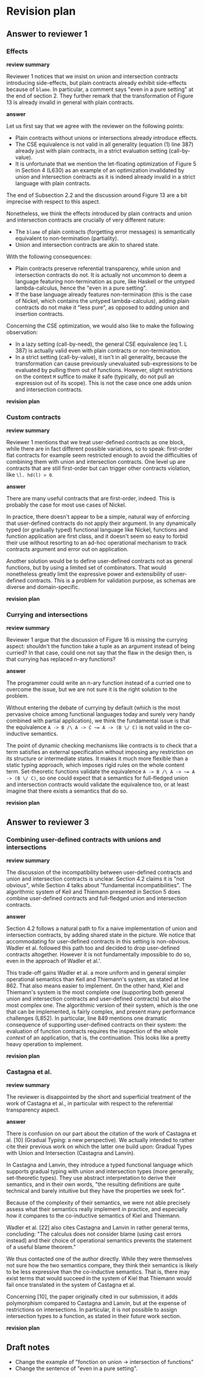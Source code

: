 # Revision plan

## Answer to reviewer 1

### Effects

**review summary**

Reviewer 1 notices that we insist on union and intersection contracts
introducing side-effects, but plain contracts already exhibit side-effects
because of `blame`. In particular, a comment says "even in a pure setting" at
the end of section 2. They further remark that the transformation of Figure 13
is already invalid in general with plain contracts.

**answer**

Let us first say that we agree with the reviewer on the following points:

- Plain contracts without unions or intersections already introduce effects.
- The CSE equivalence is not valid in all generality (equation (1) line 387)
  already just with plain contracts, in a strict evaluation setting (call-by-value).
- It is unfortunate that we mention the let-floating optimization
  of Figure 5 in Section 4 (L630) as an example of an optimization invalidated
  by union and intersection contracts as it is indeed already invalid in a
  strict language with plain contracts.

The end of Subsection 2.2 and the discussion around Figure 13 are a bit
imprecise with respect to this aspect.

Nonetheless, we think the effects introduced by plain contracts and union and
intersection contracts are crucially of very different nature:

- The `blame` of plain contracts (forgetting error messages) is semantically
  equivalent to non-termination (partiality).
- Union and intersection contracts are akin to shared state.

With the following consequences:

- Plain contracts preserve referential transparency, while union and
  intersection contracts do not. It is actually not uncommon to deem a language
  featuring non-termination as pure, like Haskell or the untyped
  lambda-calculus, hence the "even in a pure setting".
- If the base language already features non-termination (this is the case of
  Nickel, which contains the untyped lambda-calculus), adding plain contracts do
  not make it "less pure", as opposed to adding union and insertion contracts.

Concerning the CSE optimization, we would also like to make the following
observation:

- In a lazy setting (call-by-need), the general CSE equivalence (eq 1. L 387) is
  actually valid even with plain contracts or non-termination.
- In a strict setting (call-by-value), it isn't in all generality, because
  the transformation can cause previously unevaluated sub-expressions to be
  evaluated by pulling them out of functions. However, slight restrictions on
  the context `M` suffice to make it safe (typically, do not pull an expression
  out of its scope). This is not the case once one adds union and intersection
  contracts.

**revision plan**

### Custom contracts

**review summary**

Reviewer 1 mentions that we treat user-defined contracts as one block, while
there are in fact different possible variations, so to speak: first-order flat
contracts for example seem restricted enough to avoid the difficulties of
combining them with union and intersection contracts. One level up are contracts
that are still first-order but can trigger other contracts violation, like `\l.
hd(l) > 0`.

**answer**

There are many useful contracts that are first-order, indeed. This is probably
the case for most use cases of Nickel.

In practice, there doesn't appear to be a simple, natural way of enforcing that
user-defined contracts do not apply their argument. In any dynamically typed (or
gradually typed) functional language like Nickel, functions and function
application are first class, and it doesn't seem so easy to forbid their use
without resorting to an ad-hoc operational mechanism to track contracts argument
and error out on application.

Another solution would be to define user-defined contracts not as general
functions, but by using a limited set of combinators. That would nonetheless
greatly limit the expressive power and extensibility of user-defined contracts.
This is a problem for validation purpose, as schemas are diverse and
domain-specific.

**revision plan**

### Currying and intersections

**review summary**

Reviewer 1 argue that the discussion of Figure 16 is missing the currying
aspect: shouldn't the function take a tuple as an argument instead of being
curried? In that case, could one not say that the flaw in the design then, is
that currying has replaced n-ary functions?

**answer**

The programmer could write an n-ary function instead of a curried one to
overcome the issue, but we are not sure it is the right solution to the problem.

Without entering the debate of currying by default (which is the most pervasive
choice among functional languages today and surely very handy combined with
partial application), we think the fundamental issue is that the equivalence
`A -> B /\ A -> C ~= A -> (B \/ C)` is not valid in the co-inductive semantics.

The point of dynamic checking mechanisms like contracts is to check that a term
satisfies an external specification without imposing any restriction on its
structure or intermediate states. It makes it much more flexible than a static
typing approach, which imposes rigid rules on the whole content term.
Set-theoretic functions validate the equivalence `A -> B /\ A -> ~= A -> (B \/
C)`, so one could expect that a semantics for full-fledged union and
intersection contracts would validate the equivalence too, or at least imagine
that there exists a semantics that do so.

**revision plan**

## Answer to reviewer 3

### Combining user-defined contracts with unions and intersections

**review summary**

The discussion of the incompatibility between user-defined contracts and union
and intersection contracts is unclear. Section 4.2 claims it is "not obvious",
while Section 4 talks about "fundamental incompatibilities". The algorithmic
system of Keil and Thiemann presented in Section 5 does combine user-defined
contracts and full-fledged union and intersection contracts.

**answer**

Section 4.2 follows a natural path to fix a naive implementation of union and
intersection contracts, by adding shared state in the picture. We notice that
accommodating for user-defined contracts in this setting is non-obvious. Wadler
et al. followed this path too and decided to drop user-defined contracts
altogether. However it is not fundamentally impossible to do so, even in the
approach of Wadler et al.'.

This trade-off gains Wadler et al. a more uniform and in general simpler
operational semantics than Keil and Thiemann's system, as stated at line 862.
That also means easier to implement. On the other hand, Kiel and Thiemann's
system is the most complete one (supporting both general union and intersection
contracts and user-defined contracts) but also the most complex one. The
algorithmic version of their system, which is the one that can be implemented,
is fairly complex, and present many performance challenges (L852). In
particular, line 849 mentions one dramatic consequence of supporting
user-defined contracts on their system: the evaluation of function contracts
requires the inspection of the whole *context* of an application, that is, the
continuation. This looks like a pretty heavy operation to implement.

**revision plan**

### Castagna et al.

**review summary**

The reviewer is disappointed by the short and superficial treatment of the work
of Castagna et al., in particular with respect to the referential transparency
aspect.

**answer**

There is confusion on our part about the citation of the work of Castagna et al.
[10] (Gradual Typing: a new perspective). We actually intended to rather cite
their previous work on which the latter one build upon: Gradual Types with Union
and Intersection (Castagna and Lanvin).

In Castagna and Lanvin, they introduce a typed functional language which
supports gradual typing with union and intersection types (more generally,
set-theoretic types). They use abstract interpretation to derive their
semantics, and in their own words, "the resulting definitions are quite
technical and barely intuitive but they have the properties we seek for".

Because of the complexity of their semantics, we were not able precisely assess
what their semantics really implement in practice, and especially how it
compares to the co-inductive semantics of Kiel and Thiemann.

Wadler et al. [22] also cites Castagna and Lanvin in rather general terms,
concluding: "The calculus does not consider blame (using cast errors instead)
and their choice of operational semantics prevents the statement of a useful
blame theorem."

We thus contacted one of the author directly. While they were themselves not
sure how the two semantics compare, they think their semantics is likely to be
less expressive than the co-inductive semantics. That is, there may exist terms
that would succeed in the system of Kiel that Thiemann would fail once
translated in the system of Castagna et al.

Concerning [10], the paper originally cited in our submission, it adds
polymorphism compared to Castagna and Lanvin, but at the expense of restrictions
on intersections. In particular, it is not possible to assign intersection types
to a function, as stated in their future work section.

**revision plan**

## Draft notes

- Change the example of "fonction on union -> intersection of functions"
- Change the sentence of "even in a pure setting".
